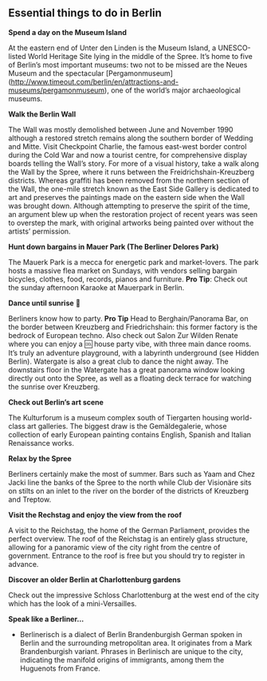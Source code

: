 ## Essential things to do in Berlin

**Spend a day on the Museum Island**

At the eastern end of Unter den Linden is the Museum Island, a UNESCO-listed World Heritage Site lying in the middle of the Spree. It’s home to five of Berlin’s most important museums: two not to be missed are the Neues Museum and the spectacular [Pergamonmuseum] (http://www.timeout.com/berlin/en/attractions-and-museums/pergamonmuseum), one of the world’s major archaeological museums. 

**Walk the Berlin Wall**

The Wall was mostly demolished between June and November 1990 although a restored stretch remains along the southern border of Wedding and Mitte. Visit Checkpoint Charlie, the famous east-west border control during the Cold War and now a tourist centre, for comprehensive display boards telling the Wall’s story. For more of a visual history, take a walk along the Wall by the Spree, where it runs between the Freidrichshain-Kreuzberg districts. Whereas graffiti has been removed from the northern section of the Wall, the one-mile stretch known as the East Side Gallery is dedicated to art and preserves the paintings made on the eastern side when the Wall was brought down. Although attempting to preserve the spirit of the time, an argument blew up when the restoration project of recent years was seen to overstep the mark, with original artworks being painted over without the artists’ permission.

**Hunt down bargains in Mauer Park (The Berliner Delores Park)**

The Mauerk Park is a mecca for energetic park and market-lovers. The park hosts a massive flea market on Sundays, with vendors selling bargain bicycles, clothes, food, records, pianos and furniture. **Pro Tip**: Check out the sunday afternoon Karaoke at Mauerpark in Berlin.

**Dance until sunrise** :dancer: 

Berliners know how to party. **Pro Tip** Head to Berghain/Panorama Bar, on the border between Kreuzberg and Friedrichshain: this former factory is the bedrock of European techno. Also check out Salon Zur Wilden Renate where you can enjoy a :cool: house party vibe, with three main dance rooms. It’s truly an adventure playground, with a labyrinth underground (see Hidden Berlin). Watergate is also a great club to dance the night away. The downstairs floor in the Watergate has a great panorama window looking directly out onto the Spree, as well as a floating deck terrace for watching the sunrise over Kreuzberg.

**Check out Berlin’s art scene** 

The Kulturforum is a museum complex south of Tiergarten housing world-class art galleries. The biggest draw is the Gemäldegalerie, whose collection of early European painting contains English, Spanish and Italian Renaissance works. 

**Relax by the Spree**

Berliners certainly make the most of summer. Bars such as Yaam and Chez Jacki line the banks of the Spree to the north while Club der Visionäre sits on stilts on an inlet to the river on the border of the districts of Kreuzberg and Treptow. 

**Visit the Rechstag and enjoy the view from the roof**

A visit to the Reichstag, the home of the German Parliament, provides the perfect overview. The roof of the Reichstag is an entirely glass structure, allowing for a panoramic view of the city right from the centre of government. Entrance to the roof is free but you should try to register in advance. 

**Discover an older Berlin at Charlottenburg gardens**

Check out the impressive Schloss Charlottenburg at the west end of the city which has the look of a mini-Versailles. 

**Speak like a Berliner...**

* Berlinerisch is a dialect of Berlin Brandenburgish German spoken in Berlin and the surrounding metropolitan area. It originates from a Mark Brandenburgish variant. Phrases in Berlinisch are unique to the city, indicating the manifold origins of immigrants, among them the Huguenots from France.



